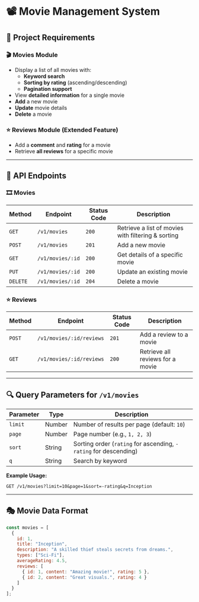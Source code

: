 # 📽️ Movie Management System  

## 🚀 Project Requirements  

### 🎬 **Movies Module**  
- Display a list of all movies with:  
  - **Keyword search**  
  - **Sorting by rating** (ascending/descending)  
  - **Pagination support**  
- View **detailed information** for a single movie  
- **Add** a new movie  
- **Update** movie details  
- **Delete** a movie  

### ⭐ **Reviews Module (Extended Feature)**  
- Add a **comment** and **rating** for a movie  
- Retrieve **all reviews** for a specific movie  

---

## 📡 API Endpoints  

### 🎞️ **Movies**  
| Method | Endpoint                | Status Code | Description |
|--------|-------------------------|-------------|-------------|
| `GET`  | `/v1/movies`            | `200`       | Retrieve a list of movies with filtering & sorting |
| `POST` | `/v1/movies`            | `201`       | Add a new movie |
| `GET`  | `/v1/movies/:id`        | `200`       | Get details of a specific movie |
| `PUT`  | `/v1/movies/:id`        | `200`       | Update an existing movie |
| `DELETE` | `/v1/movies/:id`      | `204`       | Delete a movie |

### ⭐ **Reviews**  
| Method | Endpoint                     | Status Code | Description |
|--------|------------------------------|-------------|-------------|
| `POST` | `/v1/movies/:id/reviews`     | `201`       | Add a review to a movie |
| `GET`  | `/v1/movies/:id/reviews`     | `200`       | Retrieve all reviews for a movie |

---

## 🔍 **Query Parameters for `/v1/movies`**  
| Parameter | Type   | Description |
|-----------|--------|-------------|
| `limit`   | Number | Number of results per page (default: `10`) |
| `page`    | Number | Page number (e.g., `1, 2, 3`) |
| `sort`    | String | Sorting order (`rating` for ascending, `-rating` for descending) |
| `q`       | String | Search by keyword |

**Example Usage:**  
```
GET /v1/movies?limit=10&page=1&sort=-rating&q=Inception
```

---

## 🎭 **Movie Data Format**  

```javascript
const movies = [
  {
    id: 1,
    title: "Inception",
    description: "A skilled thief steals secrets from dreams.",
    types: ["Sci-Fi"],
    averageRating: 4.5,
    reviews: [
      { id: 1, content: "Amazing movie!", rating: 5 },
      { id: 2, content: "Great visuals.", rating: 4 }
    ]
  }
];
```
